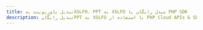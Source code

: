 ---title: تبدیل پاورپوینت بهXSLFO، PPT به XSLFO مبدل رایگان یا PHP SDKdescription: تبدیل رایگانPPT به XSLFO با استفاده از PHP Cloud APIs & SDK. همچنین اسناد Microsoft PowerPoint را در Cloud ایجاد، ویرایش و رندر کنید.---